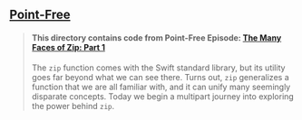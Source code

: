 ## [Point-Free](https://www.pointfree.co)

> #### This directory contains code from Point-Free Episode: [The Many Faces of Zip: Part 1](https://www.pointfree.co/episodes/ep23-the-many-faces-of-zip-part-1)
>
> The `zip` function comes with the Swift standard library, but its utility goes far beyond what we can see there. Turns out, `zip` generalizes a function that we are all familiar with, and it can unify many seemingly disparate concepts. Today we begin a multipart journey into exploring the power behind `zip`.
